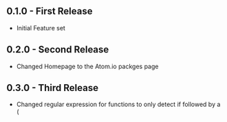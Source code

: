 ## 0.1.0 - First Release
* Initial Feature set
## 0.2.0 - Second Release
* Changed Homepage to the Atom.io packges page
## 0.3.0 - Third Release
* Changed regular expression for functions to only detect if followed by a (
